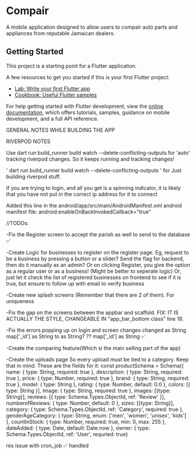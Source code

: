 # Compair

A mobile application designed to allow users to compair auto parts and appliances from reputable Jamaican dealers.

## Getting Started

This project is a starting point for a Flutter application.

A few resources to get you started if this is your first Flutter project:

- [Lab: Write your first Flutter app](https://docs.flutter.dev/get-started/codelab)
- [Cookbook: Useful Flutter samples](https://docs.flutter.dev/cookbook)

For help getting started with Flutter development, view the
[online documentation](https://docs.flutter.dev/), which offers tutorials,
samples, guidance on mobile development, and a full API reference.

GENERAL NOTES WHILE BUILDING THE APP


RIVERPOD NOTES

Use dart run build_runner build watch --delete-conflicting-outputs for 'auto' tracking riverpod changes. So it keeps running and 
tracking changes!

' dart run build_runner build watch --delete-conflicting-outputs ' for Just building riverpod stuff.

If you are trying to login, and all you get is a spinning indicator, it is likely that you have not put in the correct ip address for it to connect

Added this line in the android/app/src/main/AndroidManifest.xml android manifest file: android:enableOnBackInvokedCallback="true"


//TODOs: 

-Fix the Register screen to accept the parish as well to send to the database ✅

-Create Logic for businesses to register on the register page. Eg, request to be a business
by pressing a button or a slider? Send the flag for backend, then do it manually as an admin?
Or on clicking Register, you give the option as a regular user or as a business! (Might be better to seperate logic)
Or, just let it check the list of registered businesses on frontend to see if it is true, but ensure to follow up with email to verify business

-Create new splash screens (Remember that there are 2 of them). For uniqueness

-Fix the gap on the screens between the appbar and scaffold. 
    FIX: IT IS ACTUALLY THE STYLE, CHANGEABLE IN "app_bar_bottom class" line 18.

-Fix the errors popping up on login and screen changes
changed as String map['_id'] as String to as String? ?? map['_id'] as String ✅

-Create the comparing feature(Which si the main selling part of the app)

-Create the uploads page 
    So every upload must be tied to a category. Keep that in mind. 
    These are the fields for it: const productSchema = Schema({
    name: { type: String, required: true },
    description: { type: String, required: true },
    price: { type: Number, required: true },
    brand: { type: String, required: true },
    model: { type: String },
    rating: { type: Number, default: 0.0 },
    colors: [{ type: String }],
    image: { type: String, required: true },
    images: [{type: String}],
    reviews: [{ type: Schema.Types.ObjectId, ref: 'Review' }],
    numberofReviews: { type: Number, default: 0 },
    sizes: [{type: String}],
    category: { type: Schema.Types.ObjectId, ref: 'Category', required: true },
    genderAgeCategory: { type: String, enum: ['men', 'women', 'unisex', 'kids'] },
    countInStock: { type: Number, required: true, min: 0, max: 255 },
    dateAdded: { type: Date, default: Date.now },
    owner: { type: Schema.Types.ObjectId, ref: 'User', requried: true}

res issue with cron_job ✅
    handled
